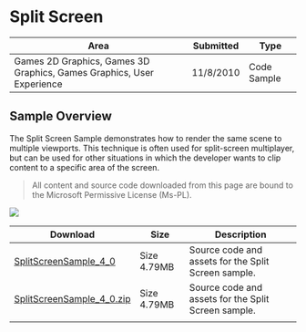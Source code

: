 # Split Screen

|Area|Submitted|Type|
|-|-|-|
Games 2D Graphics, Games 3D Graphics, Games Graphics, User Experience|11/8/2010|Code Sample

## Sample Overview

The Split Screen Sample demonstrates how to render the same scene to multiple viewports. This technique is often used for split-screen multiplayer, but can be used for other situations in which the developer wants to clip content to a specific area of the screen.

> All content and source code downloaded from this page are bound to the Microsoft Permissive License (Ms-PL).

![](https://github.com/simondarksidej/XNAGameStudio/blob/master/Images/splitscreen.png?raw=true)

Download | Size | Description
---|---|---|
[SplitScreenSample_4_0](https://github.com/simondarksidej/XNAGameStudio/tree/master/Samples/SplitScreenSample_4_0) | Size 4.79MB | Source code and assets for the Split Screen sample.
[SplitScreenSample_4_0.zip](https://github.com/simondarksidej/XNAGameStudioZips/raw/zips/SplitScreenSample_4_0.zip) | Size 4.79MB | Source code and assets for the Split Screen sample.
||||
